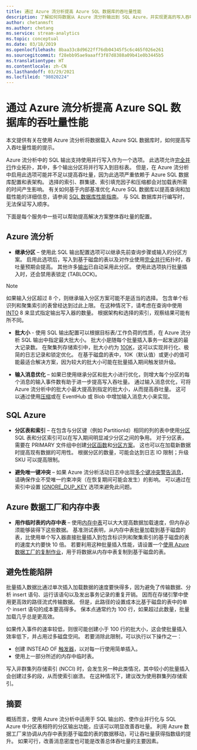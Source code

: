 ```yaml
---
title: 通过 Azure 流分析提高 Azure SQL 数据库的吞吐量性能
description: 了解如何将数据从 Azure 流分析输出到 SQL Azure，并实现更高的写入吞吐量速率。
author: chetanmsft
ms.author: chetang
ms.service: stream-analytics
ms.topic: conceptual
ms.date: 03/18/2019
ms.openlocfilehash: 8baa33c8d9622ff76db04345f5c6c465f026e261
ms.sourcegitcommit: f28ebb95ae9aaaff3f87d8388a09b41e0b3445b5
ms.translationtype: HT
ms.contentlocale: zh-CN
ms.lasthandoff: 03/29/2021
ms.locfileid: "98020224"
---
```

# <a name="increase-throughput-performance-to-azure-sql-database-from-azure-stream-analytics"></a>通过 Azure 流分析提高 Azure SQL 数据库的吞吐量性能

本文提供有关在使用 Azure 流分析将数据载入 Azure SQL 数据库时，如何提高写入吞吐量性能的提示。

Azure 流分析中的 SQL 输出支持使用并行写入作为一个选项。 此选项允许[完全并行](stream-analytics-parallelization.md#embarrassingly-parallel-jobs)作业拓扑，其中，多个输出分区将并行写入到目标表。 但是，在 Azure 流分析中启用此选项可能并不足以提高吞吐量，因为此选项严重依赖于 Azure SQL 数据库配置和表架构。 选择的索引、群集键、索引填充因子和压缩都会对加载表所需的时间产生影响。 有关如何基于内部基准优化 Azure SQL 数据库以提高查询和加载性能的详细信息，请参阅 [SQL 数据库性能指南](../azure-sql/database/performance-guidance.md)。 与 SQL 数据库并行编写时，无法保证写入顺序。

下面是每个服务中一些可以帮助提高解决方案整体吞吐量的配置。

## <a name="azure-stream-analytics"></a>Azure 流分析

- **继承分区** – 使用此 SQL 输出配置选项可以继承先前查询步骤或输入的分区方案。 启用此选项后，写入到基于磁盘的表以及对作业使用[完全并行](stream-analytics-parallelization.md#embarrassingly-parallel-jobs)拓扑时，吞吐量预期会提高。 其他许多[输出](stream-analytics-parallelization.md#partitions-in-inputs-and-outputs)已自动采用此分区。 使用此选项执行批量插入时，还会禁用表锁定 (TABLOCK)。

> [!NOTE] 
> 如果输入分区超过 8 个，则继承输入分区方案可能不是适当的选择。 包含单个标识列和聚集索引的表曾经达到过此上限。 在这种情况下，请考虑在查询中使用 [INTO](/stream-analytics-query/into-azure-stream-analytics#into-shard-count) 8 来显式指定输出写入器的数量。 根据架构和选择的索引，观察结果可能有所不同。

- **批大小** - 使用 SQL 输出配置可以根据目标表/工作负荷的性质，在 Azure 流分析 SQL 输出中指定最大批大小。 批大小是随每个批量插入事务一起发送的最大记录数。 在聚集列存储索引中，批大小约为 [100K](/sql/relational-databases/indexes/columnstore-indexes-data-loading-guidance)，这可以实现并行化、极简的日志记录和锁定优化。 在基于磁盘的表中，10K（默认值）或更小的值可能最适合解决方案，因为较大的批大小可能在批量插入期间触发锁升级。

- **输入消息优化** – 如果已使用继承分区和批大小进行优化，则增大每个分区的每个消息的输入事件数有助于进一步提高写入吞吐量。 通过输入消息优化，可将 Azure 流分析中的批大小最大提高到指定的批大小，从而提高吞吐量。 这可以通过使用[压缩](stream-analytics-define-inputs.md)或在 EventHub 或 Blob 中增加输入消息大小来实现。

## <a name="sql-azure"></a>SQL Azure

- **分区表和索引** – 在包含与分区键（例如 PartitionId）相同的列的表中使用[分区](/sql/relational-databases/partitions/partitioned-tables-and-indexes) SQL 表和分区索引可以在写入期间明显减少分区之间的争用。 对于分区表，需要在 PRIMARY 文件组中创建[分区函数](/sql/t-sql/statements/create-partition-function-transact-sql)和[分区方案](/sql/t-sql/statements/create-partition-scheme-transact-sql)。 这也可以在加载新数据时提高现有数据的可用性。 根据分区的数量，可能会达到日志 IO 限制；升级 SKU 可以提高限制。

- **避免唯一键冲突** – 如果 Azure 流分析活动日志中出现[多个键冲突警告消息](stream-analytics-troubleshoot-output.md#key-violation-warning-with-azure-sql-database-output)，请确保作业不受唯一约束冲突（在恢复期间可能会发生）的影响。 可以通过在索引中设置 [IGNORE\_DUP\_KEY](stream-analytics-troubleshoot-output.md#key-violation-warning-with-azure-sql-database-output) 选项来避免此问题。

## <a name="azure-data-factory-and-in-memory-tables"></a>Azure 数据工厂和内存中表

- **用作临时表的内存中表** – 使用[内存中表](/sql/relational-databases/in-memory-oltp/in-memory-oltp-in-memory-optimization)可以大大提高数据加载速度，但内存必须能够装得下这些数据。 基准测试表明，从内存中表批量加载到基于磁盘的表，比使用单个写入器直接批量插入到包含标识列和聚集索引的基于磁盘的表的速度大约要快 10 倍。 若要利用这种批量插入性能，请设置一个[使用 Azure 数据工厂的复制作业](../data-factory/connector-azure-sql-database.md)，用于将数据从内存中表复制到基于磁盘的表。

## <a name="avoiding-performance-pitfalls"></a>避免性能陷阱
批量插入数据比通过单次插入加载数据的速度要快得多，因为避免了传输数据、分析 insert 语句、运行该语句以及发出事务记录的重复开销。 因而在存储引擎中使用更高效的路径流式传输数据。 但是，此路径的设置成本比基于磁盘的表中的单个 insert 语句的成本要高得多。 保本点通常约为 100 行，如果超过此数量，批量加载几乎总是更高效。 

如果传入事件的速率较低，则很可能创建小于 100 行的批大小，这会使批量插入效率低下，并占用过多磁盘空间。 若要消除此限制，可以执行以下操作之一：
* 创建 INSTEAD OF [触发器](/sql/t-sql/statements/create-trigger-transact-sql)，以对每一行使用简单插入。
* 使用上一部分所述的内存中临时表。

写入非群集列存储索引 (NCCI) 时，会发生另一种此类情况，其中较小的批量插入会创建过多的段，从而使索引崩溃。 在这种情况下，建议改为使用群集列存储索引。

## <a name="summary"></a>摘要

概括而言，使用 Azure 流分析中适用于 SQL 输出的、使作业并行化与 SQL Azure 中分区表相符的分区输出功能，应该可以明显改善吞吐量。 利用 Azure 数据工厂来协调从内存中表到基于磁盘的表的数据移动，可让吞吐量获得指数级的提升。 如果可行，改善消息密度也可能是改善总体吞吐量的主要因素。

